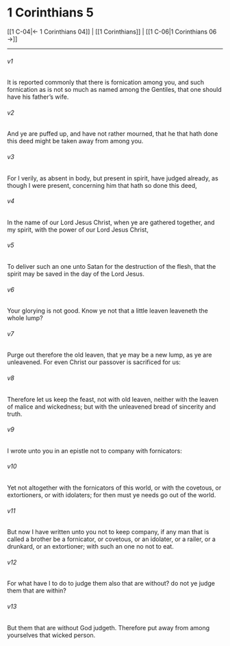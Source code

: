 # 1 Corinthians 5

[[1 C-04|← 1 Corinthians 04]] | [[1 Corinthians]] | [[1 C-06|1 Corinthians 06 →]]
***

###### v1
It is reported commonly that there is fornication among you, and such fornication as is not so much as named among the Gentiles, that one should have his father’s wife.
###### v2
And ye are puffed up, and have not rather mourned, that he that hath done this deed might be taken away from among you.
###### v3
For I verily, as absent in body, but present in spirit, have judged already, as though I were present, concerning him that hath so done this deed,
###### v4
In the name of our Lord Jesus Christ, when ye are gathered together, and my spirit, with the power of our Lord Jesus Christ,
###### v5
To deliver such an one unto Satan for the destruction of the flesh, that the spirit may be saved in the day of the Lord Jesus.
###### v6
Your glorying is not good. Know ye not that a little leaven leaveneth the whole lump?
###### v7
Purge out therefore the old leaven, that ye may be a new lump, as ye are unleavened. For even Christ our passover is sacrificed for us:
###### v8
Therefore let us keep the feast, not with old leaven, neither with the leaven of malice and wickedness; but with the unleavened bread of sincerity and truth.
###### v9
I wrote unto you in an epistle not to company with fornicators:
###### v10
Yet not altogether with the fornicators of this world, or with the covetous, or extortioners, or with idolaters; for then must ye needs go out of the world.
###### v11
But now I have written unto you not to keep company, if any man that is called a brother be a fornicator, or covetous, or an idolater, or a railer, or a drunkard, or an extortioner; with such an one no not to eat.
###### v12
For what have I to do to judge them also that are without? do not ye judge them that are within?
###### v13
But them that are without God judgeth. Therefore put away from among yourselves that wicked person. 
